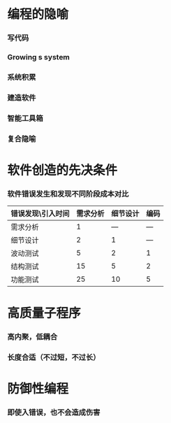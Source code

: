 # 编程的隐喻
### 写代码
### Growing s system
### 系统积累
### 建造软件
### 智能工具箱
### 复合隐喻

# 软件创造的先决条件
### 软件错误发生和发现不同阶段成本对比
| 错误发现\引入时间 | 需求分析 | 细节设计 | 编码 |
| ---- | ---- | ---- | ---- |
| 需求分析 | 1 | — | — |
| 细节设计 | 2 | 1 | — |
| 波动测试 | 5 | 2 | 1 |
| 结构测试 | 15 | 5 | 2 |
| 功能测试 | 25 | 10 | 5 |
# 高质量子程序
### 高内聚，低耦合
### 长度合适（不过短，不过长）
# 防御性编程
### 即使入错误，也不会造成伤害